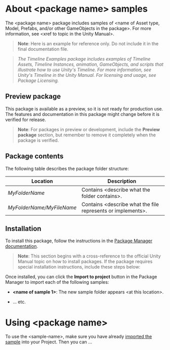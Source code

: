 # About &lt;package name&gt; samples

The &lt;package name&gt; package includes samples of &lt;name of Asset type, Model, Prefabs, and/or other GameObjects in the package&gt;. For more information, see &lt;xref to topic in the Unity Manual&gt;.

> **Note**: Here is an example for reference only. Do not include it in the final documentation file.

> *The Timeline Examples package includes examples of Timeline Assets, Timeline Instances, animation, GameObjects, and scripts that illustrate how to use Unity's Timeline. For more information, see Unity's Timeline in the Unity Manual. For licensing and usage, see Package Licensing.*


## Preview package
This package is available as a preview, so it is not ready for production use. The features and documentation in this package might change before it is verified for release.

>**Note**: For packages in preview or development, include the **Preview package** section, but remember to remove it completely when the package is verified.


## Package contents

The following table describes the package folder structure:

|**Location**|**Description**|
|---|---|
|*MyFolderName*|Contains &lt;describe what the folder contains&gt;.|
|*MyFolderName/MyFileName*|Contains &lt;describe what the file represents or implements&gt;.|


<a name="Installation"></a>
## Installation

To install this package, follow the instructions in the [Package Manager documentation](https://docs.unity3d.com/Manual/upm-ui-install.html).

>**Note**: This section begins with a cross-reference to the official Unity Manual topic on how to install packages. If the package requires special installation instructions, include these steps below:

Once installed, you can click the **Import to project** button in the Package Manager to import each of the following samples:

- **&lt;name of sample 1&gt;**: The new sample folder appears &lt;at this location&gt;.

-  ... etc.


<a name="UsingPackageName"></a>
# Using &lt;package name&gt;

To use the &lt;sample-name&gt;, make sure you have already [imported the sample](#Installation) into your Project. Then you can ...
